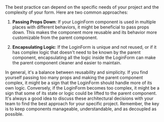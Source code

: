 The best practice can depend on the specific needs of your project and the complexity of your form. Here are two common approaches:

1. **Passing Props Down**: If your LoginForm component is used in multiple places with different behaviors, it might be beneficial to pass props down. This makes the component more reusable and its behavior more customizable from the parent component.

2. **Encapsulating Logic**: If the LoginForm is unique and not reused, or if it has complex logic that doesn't need to be known by the parent component, encapsulating all the logic inside the LoginForm can make the parent component cleaner and easier to maintain.

In general, it's a balance between reusability and simplicity. If you find yourself passing too many props and making the parent component complex, it might be a sign that the LoginForm should handle more of its own logic. Conversely, if the LoginForm becomes too complex, it might be a sign that some of its state or logic could be lifted to the parent component. It's always a good idea to discuss these architectural decisions with your team to find the best approach for your specific project. Remember, the key is to keep components manageable, understandable, and as decoupled as possible.